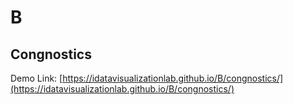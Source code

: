 # B
## Congnostics

Demo Link: [https://idatavisualizationlab.github.io/B/congnostics/](https://idatavisualizationlab.github.io/B/congnostics/)
